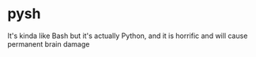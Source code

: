 # pysh
It's kinda like Bash but it's actually Python, and it is horrific and will cause permanent brain damage
